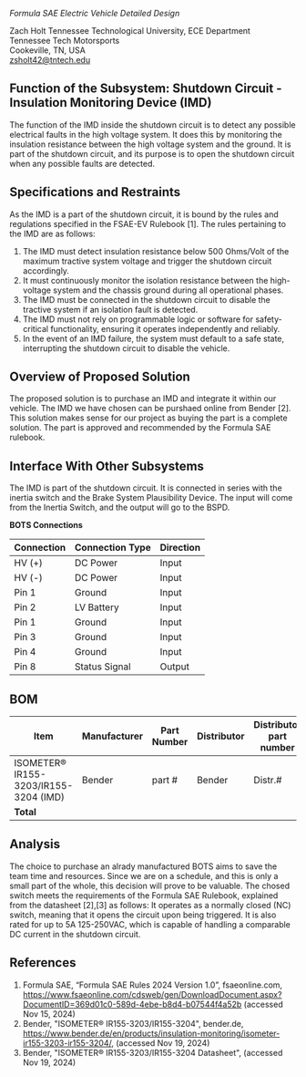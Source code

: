 
_Formula SAE Electric Vehicle Detailed Design_

Zach Holt
Tennessee Technological University, ECE Department  
Tennessee Tech Motorsports  
Cookeville, TN, USA  
[zsholt42@tntech.edu](mailto:zsholt42@tntech.edu)

## Function of the Subsystem: Shutdown Circuit - Insulation Monitoring Device (IMD)
The function of the IMD inside the shutdown circuit is to detect any possible electrical faults in the high voltage system. It does this by monitoring the insulation resistance between the high voltage system and the ground. It is part of the shutdown circuit, and its purpose is to open the shutdown circuit when any possible faults are detected.

## Specifications and Restraints
As the IMD is a part of the shutdown circuit, it is bound by the rules and regulations specified in the FSAE-EV Rulebook [1]. The rules pertaining to the IMD are as follows:
1. The IMD must detect insulation resistance below 500 Ohms/Volt of the maximum tractive system voltage and trigger the shutdown circuit accordingly.
2. It must continuously monitor the isolation resistance between the high-voltage system and the chassis ground during all operational phases.
3. The IMD must be connected in the shutdown circuit to disable the tractive system if an isolation fault is detected.
4. The IMD must not rely on programmable logic or software for safety-critical functionality, ensuring it operates independently and reliably.
5. In the event of an IMD failure, the system must default to a safe state, interrupting the shutdown circuit to disable the vehicle.


## Overview of Proposed Solution
The proposed solution is to purchase an IMD and integrate it within our vehicle. The IMD we have chosen can be purshaed online from  Bender [2]. This solution makes sense for our project as buying the part is a complete solution. The part is approved and recommended by the Formula SAE rulebook.

## Interface With Other Subsystems
The IMD is part of the shutdown circuit. It is connected in series with the inertia switch and the Brake System Plausibility Device. The input will come from the Inertia Switch, and the output will go to the BSPD.

**BOTS Connections**

| Connection  | Connection Type | Direction |
|-----------|-----------------|-----------|
| HV (+)  | DC Power        | Input     |
| HV (-)   | DC Power        | Input    |
| Pin 1  | Ground        | Input     |
| Pin 2  | LV Battery      | Input    |
| Pin 1  | Ground        | Input     |
| Pin 3  | Ground       | Input    |
| Pin 4  | Ground        | Input     |
| Pin 8  | Status Signal      | Output    |

## BOM

| Item                            | Manufacturer       | Part Number           | Distributor  | Distributor part number  | Quantity  | Price    | URL |
|---------------------------------|--------------------|-----------------------|--------------|--------------------------|-----------|----------|--------|
|  ISOMETER® IR155-3203/IR155-3204 (IMD)  | Bender | part # | Bender | Distr.#   | 1         | $xx.xx  | <https://www.bender.de/en/products/insulation-monitoring/isometer-ir155-3203-ir155-3204/> |
| **Total**          			  |                    |                       |              |                          |           | $xx.xx |   |

## Analysis
The choice to purchase an alrady manufactured BOTS aims to save the team time and resources. Since we are on a schedule, and this is only a small part of the whole, this decision will prove to be valuable. The chosed switch meets the requirements of the Formula SAE Rulebook, explained from the datasheet [2],[3] as follows: It operates as a normally closed (NC) switch, meaning that it opens the circuit upon being triggered. It is also rated for up to 5A 125-250VAC, which is capable of handling a comparable DC current in the shutdown circuit.

## References
1. Formula SAE, “Formula SAE Rules 2024 Version 1.0”, fsaeonline.com, <https://www.fsaeonline.com/cdsweb/gen/DownloadDocument.aspx?DocumentID=369d01c0-589d-4ebe-b8d4-b07544f4a52b> (accessed Nov 15, 2024)
2. Bender, "ISOMETER® IR155-3203/IR155-3204", bender.de, <https://www.bender.de/en/products/insulation-monitoring/isometer-ir155-3203-ir155-3204/>, (accessed Nov 19, 2024)
3. Bender, "ISOMETER® IR155-3203/IR155-3204 Datasheet", (accessed Nov 19, 2024)